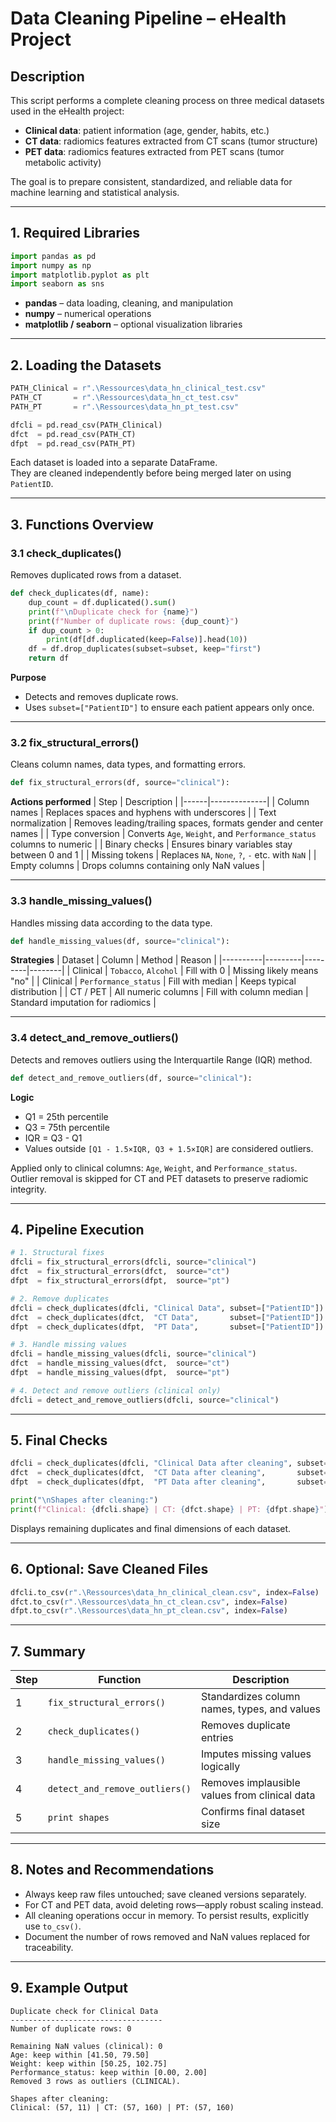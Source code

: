 # Data Cleaning Pipeline – eHealth Project

## Description
This script performs a complete cleaning process on three medical datasets used in the eHealth project:
- **Clinical data**: patient information (age, gender, habits, etc.)
- **CT data**: radiomics features extracted from CT scans (tumor structure)
- **PET data**: radiomics features extracted from PET scans (tumor metabolic activity)

The goal is to prepare consistent, standardized, and reliable data for machine learning and statistical analysis.

---

## 1. Required Libraries

```python
import pandas as pd
import numpy as np
import matplotlib.pyplot as plt
import seaborn as sns
```

- **pandas** – data loading, cleaning, and manipulation  
- **numpy** – numerical operations  
- **matplotlib / seaborn** – optional visualization libraries

---

## 2. Loading the Datasets

```python
PATH_Clinical = r".\Ressources\data_hn_clinical_test.csv"
PATH_CT       = r".\Ressources\data_hn_ct_test.csv"
PATH_PT       = r".\Ressources\data_hn_pt_test.csv"

dfcli = pd.read_csv(PATH_Clinical)
dfct  = pd.read_csv(PATH_CT)
dfpt  = pd.read_csv(PATH_PT)
```

Each dataset is loaded into a separate DataFrame.  
They are cleaned independently before being merged later on using `PatientID`.

---

## 3. Functions Overview

### 3.1 check_duplicates()
Removes duplicated rows from a dataset.

```python
def check_duplicates(df, name):
    dup_count = df.duplicated().sum()
    print(f"\nDuplicate check for {name}")
    print(f"Number of duplicate rows: {dup_count}")
    if dup_count > 0:
        print(df[df.duplicated(keep=False)].head(10))
    df = df.drop_duplicates(subset=subset, keep="first")
    return df
```

**Purpose**
- Detects and removes duplicate rows.
- Uses `subset=["PatientID"]` to ensure each patient appears only once.

---

### 3.2 fix_structural_errors()
Cleans column names, data types, and formatting errors.

```python
def fix_structural_errors(df, source="clinical"):
```
**Actions performed**
| Step | Description |
|------|--------------|
| Column names | Replaces spaces and hyphens with underscores |
| Text normalization | Removes leading/trailing spaces, formats gender and center names |
| Type conversion | Converts `Age`, `Weight`, and `Performance_status` columns to numeric |
| Binary checks | Ensures binary variables stay between 0 and 1 |
| Missing tokens | Replaces `NA`, `None`, `?`, `-` etc. with `NaN` |
| Empty columns | Drops columns containing only NaN values |

---

### 3.3 handle_missing_values()
Handles missing data according to the data type.

```python
def handle_missing_values(df, source="clinical"):
```
**Strategies**
| Dataset | Column | Method | Reason |
|----------|---------|---------|--------|
| Clinical | `Tobacco`, `Alcohol` | Fill with 0 | Missing likely means "no" |
| Clinical | `Performance_status` | Fill with median | Keeps typical distribution |
| CT / PET | All numeric columns | Fill with column median | Standard imputation for radiomics |

---

### 3.4 detect_and_remove_outliers()
Detects and removes outliers using the Interquartile Range (IQR) method.

```python
def detect_and_remove_outliers(df, source="clinical"):
```
**Logic**
- Q1 = 25th percentile  
- Q3 = 75th percentile  
- IQR = Q3 - Q1  
- Values outside `[Q1 - 1.5×IQR, Q3 + 1.5×IQR]` are considered outliers.  

Applied only to clinical columns: `Age`, `Weight`, and `Performance_status`.  
Outlier removal is skipped for CT and PET datasets to preserve radiomic integrity.

---

## 4. Pipeline Execution

```python
# 1. Structural fixes
dfcli = fix_structural_errors(dfcli, source="clinical")
dfct  = fix_structural_errors(dfct,  source="ct")
dfpt  = fix_structural_errors(dfpt,  source="pt")

# 2. Remove duplicates
dfcli = check_duplicates(dfcli, "Clinical Data", subset=["PatientID"])
dfct  = check_duplicates(dfct,  "CT Data",       subset=["PatientID"])
dfpt  = check_duplicates(dfpt,  "PT Data",       subset=["PatientID"])

# 3. Handle missing values
dfcli = handle_missing_values(dfcli, source="clinical")
dfct  = handle_missing_values(dfct,  source="ct")
dfpt  = handle_missing_values(dfpt,  source="pt")

# 4. Detect and remove outliers (clinical only)
dfcli = detect_and_remove_outliers(dfcli, source="clinical")
```

---

## 5. Final Checks

```python
dfcli = check_duplicates(dfcli, "Clinical Data after cleaning", subset=["PatientID"])
dfct  = check_duplicates(dfct,  "CT Data after cleaning",       subset=["PatientID"])
dfpt  = check_duplicates(dfpt,  "PT Data after cleaning",       subset=["PatientID"])

print("\nShapes after cleaning:")
print(f"Clinical: {dfcli.shape} | CT: {dfct.shape} | PT: {dfpt.shape}")
```

Displays remaining duplicates and final dimensions of each dataset.

---

## 6. Optional: Save Cleaned Files

```python
dfcli.to_csv(r".\Ressources\data_hn_clinical_clean.csv", index=False)
dfct.to_csv(r".\Ressources\data_hn_ct_clean.csv", index=False)
dfpt.to_csv(r".\Ressources\data_hn_pt_clean.csv", index=False)
```

---

## 7. Summary

| Step | Function | Description |
|------|-----------|-------------|
| 1 | `fix_structural_errors()` | Standardizes column names, types, and values |
| 2 | `check_duplicates()` | Removes duplicate entries |
| 3 | `handle_missing_values()` | Imputes missing values logically |
| 4 | `detect_and_remove_outliers()` | Removes implausible values from clinical data |
| 5 | `print shapes` | Confirms final dataset size |

---

## 8. Notes and Recommendations

- Always keep raw files untouched; save cleaned versions separately.  
- For CT and PET data, avoid deleting rows—apply robust scaling instead.  
- All cleaning operations occur in memory. To persist results, explicitly use `to_csv()`.  
- Document the number of rows removed and NaN values replaced for traceability.

---

## 9. Example Output

```
Duplicate check for Clinical Data
----------------------------------
Number of duplicate rows: 0

Remaining NaN values (clinical): 0
Age: keep within [41.50, 79.50]
Weight: keep within [50.25, 102.75]
Performance_status: keep within [0.00, 2.00]
Removed 3 rows as outliers (CLINICAL).

Shapes after cleaning:
Clinical: (57, 11) | CT: (57, 160) | PT: (57, 160)
```
